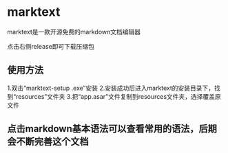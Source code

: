 # marktext
marktext是一款开源免费的markdown文档编辑器

点击右侧release即可下载压缩包

## 使用方法
1.双击“marktext-setup .exe”安装
2.安装成功后进入marktext的安装目录下，找到“resources”文件夹
3.把“app.asar”文件复制到resources文件夹，选择覆盖原文件

## 点击markdown基本语法可以查看常用的语法，后期会不断完善这个文档

 
